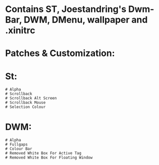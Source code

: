 # Contains ST, Joestandring's Dwm-Bar, DWM, DMenu, wallpaper and .xinitrc

# Patches & Customization:
  # St:
    # Alpha
    # Scrollback
    # Scrollback Alt Screen
    # Scrollback Mouse
    # Selection Colour
  # DWM:
    # Alpha
    # Fullgaps
    # Colour Bar
    # Removed White Box For Active Tag
    # Removed White Box For Floating Window
  
